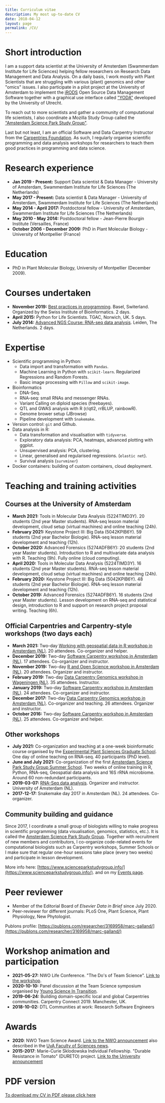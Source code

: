 ```yaml
---
title: Curriculum vitae
description: My most up-to-date CV
date: 2018-04-12
layout: page
permalink: /CV/
---
```

# Short introduction
I am a support data scientist at the University of Amsterdam (Swammerdam Institute for Life Sciences) helping fellow researchers on Research Data Management and Data Analysis. On a daily basis, I work mostly with Plant Scientists that are struggling with various (plant) genomics and other "omics" issues. I also participate in a pilot project at the University of Amsterdam to implement the [iRODS](https://irods.org/) Open Source Data Management Software together with a graphical use interface called ["YODA"](https://yoda.sites.uu.nl/) developed by the University of Utrecht.  

To reach out to more scientists and gather a community of computational life scientists, I also coordinate a Mozilla Study Group called the ["Amsterdam Science Park Study Group"](www.scienceparkstudygroup.info).    

Last but not least, I am an official Software and Data Carpentry Instructor from the [Carpentries Foundation](https://carpentries.org/). As such, I regularly organise scientific programming and data analysis workshops for researchers to teach them good practices in programming and data science. 

# Research experience
- __Jan 2019 - Present:__ Support Data scientist & Data Manager - University of Amsterdam, Swammerdam Institute for Life Sciences (The Netherlands)
- __May 2017 - Present:__ Data scientist & Data Manager - University of Amsterdam, Swammerdam Institute for Life Sciences (The Netherlands)
- __May 2014 - April 2017:__ Postdoctoral fellow - University of Amsterdam, Swammerdam Institute for Life Sciences (The Netherlands)
- __May 2010 - May 2014:__ Postdoctoral fellow - Jean-Pierre Bourgin Institute (Versailles, France)
- __October 2006 - December 2009:__ PhD in Plant Molecular Biology - University of Montpellier (France)

# Education
* PhD in Plant Molecular Biology, University of Montpellier (December 2009).

# Courses undertaken
* __November 2019:__ [Best practices in programming](https://www.sib.swiss/training/course/2019-11-best-practices-programming). Basel, Switerland. Organized by the Swiss Institute of Bioinformatics. 2 days.
* __April 2015:__ Python for Life Scientists. TGAC, Norwich, UK. 5 days. 
* __July 2014:__ [Advanced NGS Course: RNA-seq data analysis](https://www.biosb.nl/archive-courses/rna-seq-data-analysis-2014/). Leiden, The Netherlands. 2 days.

# Expertise
* Scientific programming in Python:  
    - Data import and transformation with `Pandas`.
    - Machine Learning in Python with `scikit-learn`. Regularized Regressions and Random Forests. 
    - Basic image processing with `Pillow` and `scikit-image`.
 * Bioinformatics
    - DNA-Seq.
    - RNA-seq: small RNAs and messenger RNAs. 
    - Variant Calling on diploid species (freebayes).
    - QTL and GWAS analysis with R (r/qtl2, rrBLUP, rainbowR).  
    - Genome brower setup (JBrowse)
    - Pipeline development with `Snakemake`.
* Version control: `git` and Github.
* Data analysis in R:
    - Data transformation and visualisation with `tidyverse`.
    - Exploratory data analysis: PCA, heatmaps, advanced plotting with ggplot.
    - Unsupervised analysis: PCA, clustering.
    - Linear, generalised and regularised regressions. (`elastic net`).
    - Survival analysis (`survminer`)
* Docker containers: building of custom containers, cloud deployment.

# Teaching and training activities

## Courses at the University of Amsterdam
- __March 2021:__ Tools in Molecular Data Analysis (5224TIMD3Y). 20 students (2nd year Master students). RNA-seq lesson material development, cloud setup (virtual machines) and online teaching (24h).    
- __February 2021:__ Keystone Project III: Big Data (5042KPIB6Y). 59 students (2nd year Bachelor Biologie). RNA-seq lesson material development and teaching (12h).   
- __October 2020:__ Advanced Forensics (5274ADFB6Y): 20 students (2nd year Master students). Introduction to R and multivariate data analysis with R. Teaching (9h). Fully online (cloud computing).  
- __April 2020:__ Tools in Molecular Data Analysis (5224TIMD3Y). 16 students (2nd year Master students). RNA-seq lesson material development, cloud setup (virtual machines) and online teaching (24h).    
- __February 2020:__ Keystone Project III: Big Data (5042KPIB6Y). 48 students (2nd year Bachelor Biologie). RNA-seq lesson material development and teaching (12h).   
- __October 2019:__ Advanced Forensics (5274ADFB6Y). 16 students (2nd year Master students). Lesson development on RNA-seq and statistical design, introduction to R and support on research project proposal writing. Teaching (6h).  


## Official Carpentries and Carpentry-style workshops (two days each) 
- __March 2021:__ Two-day [Working with geospatial data in R workshop in Amsterdam (NL)](https://scienceparkstudygroup.github.io/2021-March-R-geospatial-data-workshop/). 20 attendees. Co-organizer and helper.   
- __December 2019:__ Two-day [Software Carpentry workshop in Amsterdam (NL)](https://scienceparkstudygroup.github.io/2019-12-03-SWC-Amsterdam/). 17 attendees. Co-organizer and instructor.   
- __November 2019:__ Two-day [R and Open Science workshop in Amsterdam (NL)](https://scienceparkstudygroup.github.io/2019-11-20-r-workshop/). 20 attendees. Organizer and instructor.   
- __February 2019:__ Two-day [Data Carpentry Genomics workshop in Wageningen (NL)](https://nioo-knaw.github.io/2019-02-05-wageningen-genomics/). 35 attendees. Instructor.       
- __January 2019:__ Two-day [Software Carpentry workshop in Amsterdam (NL)](https://scienceparkstudygroup.github.io/2019-14-01-Amsterdam-Python-workshop/). 24 attendees. Co-organizer and instructor.   
- __December 2017:__ Two-day [Data Carpentry Genomics workshop in Amsterdam (NL)](https://aschuerch.github.io/2017-12-13-amsterdam/). Co-organizer and teaching. 26 attendees. Organizer and instructor.     
- __October 2016:__ Two-day [Software Carpentry workshop in Amsterdam (NL)](https://mkuzak.github.io/2016-10-17-amsterdam/). 25 attendees. Co-organizer and helper.    

## Other workshops
- __July 2021:__ Co-organization and teaching at a one-week bioinformatic course organised by the [Experimental Plant Sciences Graduate School](https://www.graduateschool-eps.info/events/eps-bioinformatic-introduction-course/). One day of online teaching on RNA-seq. 40 participants (PhD level). 
- __June and July 2021:__ Co-organization of the first [Amsterdam Science Park Study Group Summer School](https://scienceparkstudygroup.github.io/2021_summer_school/). Two weeks of online training in R, Python, RNA-seq, Geospatial data analysis and 16S rRNA microbiome. Around 60 non-redundant participants.    
- __2019-03-07:__ [RNA-Seq data analysis](https://scienceparkstudygroup.github.io/2019-03-07-rnaseq-workshop/). Organizer and instructor. University of Amsterdam (NL).   
- __2017-12-17:__ Snakemake day 2017 in Amsterdam (NL). 24 attendees. Co-organizer. 

## Community building and guidance
Since 2017, I coordinate a small group of biologists willing to make progress in scientific programming (data visualisation, genomics, statistics, etc.). It is called the [Amsterdam Science Park Study Group](https://www.scienceparkstudygroup.info/). Together with recruitment of new members and contributors, I co-organize code-related events for computational biologists such as Carpentry workshops, Summer Schools or I make sure that regular one-hour sessions take place (every two weeks) and participate in lesson development. 

More info here: [https://www.scienceparkstudygroup.info/](https://www.scienceparkstudygroup.info/). and on my [Events page](https://www.mgalland.info/Events/).

# Peer reviewer
- Member of the Editorial Board of _Elsevier Data in Brief_ since July 2020. 
- Peer-reviewer for different journals: PLoS One, Plant Science, Plant Physiology, New Phytologist. 

Publons profile: [https://publons.com/researcher/3169958/marc-galland/](https://publons.com/researcher/3169958/marc-galland/)

# Workshop animation and participation
- __2021-05-27:__ NWO Life Conference. "The Do's of Team Science". [Link to the workshop](https://nwolife.nl/programme/workshops-masterclasses/). 
- __2020-10-10:__ Panel discussion at the Team Science symposium organised by [Young Science In Transition](https://scienceintransition.nl/en).      
- __2019-06-24:__ Building domain-specific local and global Carpentries communities. Carpentry Connect 2019. Manchester, UK.  
- __2018-10-02:__ DTL Communities at work: Research Software Engineers     

# Awards
- __2020__: NWO Team Science Award. [Link to the NWO announcement](https://www.nwo.nl/en/news/winners-announced-five-new-nwo-science-awards) also described in the [UvA Faculty of Sciences news](https://www.uva.nl/en/shared-content/faculteiten/en/faculteit-der-natuurwetenschappen-wiskunde-en-informatica/news/2020/11/new-nwo-team-science-award-for-amsterdam-science-park-study-group.html). 
- __2015-2017__: Marie-Curie Sklodowska Individual Fellowship. "Durable Resistance in Tomato" (DURETO) project. [Link to the University announcement](https://www.uva.nl/en/content/news/press-releases/2015/03/marie-curie-fellowships-awarded-to-thirteen-uva-researchers.html)

# PDF version
[To download my CV in PDF please click here](../../CV_Marc_Galland_Data_Scientist.pdf)



